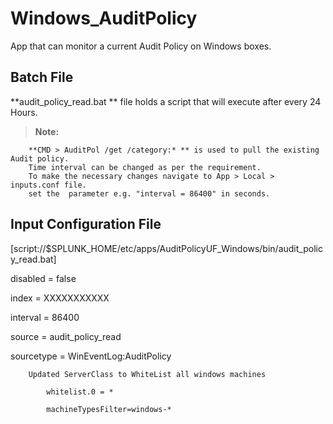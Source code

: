 # Windows_AuditPolicy
App that can monitor a current Audit Policy on Windows boxes.


Batch File
-------------

**audit_policy_read.bat ** file holds a script that will execute after every 24 Hours.

> **Note:**

		**CMD > AuditPol /get /category:* ** is used to pull the existing Audit policy.
		Time interval can be changed as per the requirement. 
		To make the necessary changes navigate to App > Local > inputs.conf file.
		set the  parameter e.g. "interval = 86400" in seconds.

Input Configuration File
-------------

[script://$SPLUNK_HOME/etc/apps/AuditPolicyUF_Windows/bin/audit_policy_read.bat]

disabled = false

index = XXXXXXXXXXX

interval = 86400

source = audit_policy_read

sourcetype = WinEventLog:AuditPolicy


		Updated ServerClass to WhiteList all windows machines

			whitelist.0 = *
		
			machineTypesFilter=windows-*
